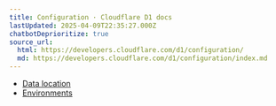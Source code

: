 ```yaml
---
title: Configuration · Cloudflare D1 docs
lastUpdated: 2025-04-09T22:35:27.000Z
chatbotDeprioritize: true
source_url:
  html: https://developers.cloudflare.com/d1/configuration/
  md: https://developers.cloudflare.com/d1/configuration/index.md
---
```


* [Data location](https://developers.cloudflare.com/d1/configuration/data-location/)
* [Environments](https://developers.cloudflare.com/d1/configuration/environments/)
